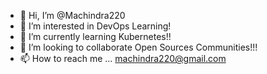- 👋 Hi, I’m @Machindra220
- 👀 I’m interested in DevOps Learning!
- 🌱 I’m currently learning Kubernetes!!
- 💞️ I’m looking to collaborate Open Sources Communities!!!
- 📫 How to reach me ... machindra220@gmail.com

<!---
Machindra220/Machindra220 is a ✨ special ✨ repository because its `README.md` (this file) appears on your GitHub profile.
You can click the Preview link to take a look at your changes.
--->
